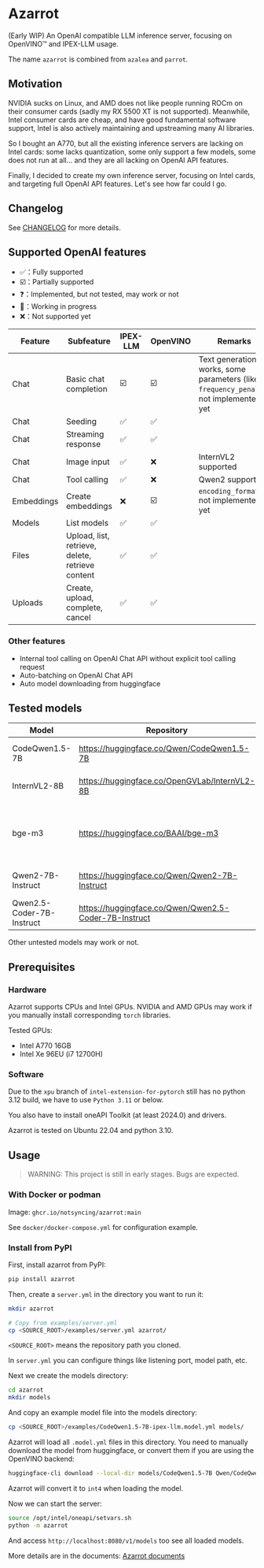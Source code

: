# Azarrot

(Early WIP) An OpenAI compatible LLM inference server, focusing on OpenVINO™ and IPEX-LLM usage.

The name `azarrot` is combined from `azalea` and `parrot`.

## Motivation

NVIDIA sucks on Linux, and AMD does not like people running ROCm on their consumer cards (sadly my RX 5500 XT is not supported).
Meanwhile, Intel consumer cards are cheap, and have good fundamental software support, Intel is also actively maintaining and upstreaming many AI libraries.

So I bought an A770, but all the existing inference servers are lacking on Intel cards: some lacks quantization, some only support a few models, some does not run at all... and they are all lacking on OpenAI API features.

Finally, I decided to create my own inference server, focusing on Intel cards, and targeting full OpenAI API features.
Let's see how far could I go.

## Changelog

See [CHANGELOG](./CHANGELOG.md) for more details.

## Supported OpenAI features

- ✅：Fully supported
- ☑️：Partially supported
- ❓：Implemented, but not tested, may work or not
- 🚧：Working in progress
- ❌：Not supported yet

|Feature|Subfeature|IPEX-LLM|OpenVINO|Remarks|
|-------|----------|--------|--------|-------|
|Chat|Basic chat completion|☑️|☑️|Text generation works, some parameters (like `frequency_penalty`) not implemented yet|
|Chat|Seeding|✅|✅||
|Chat|Streaming response|✅|✅||
|Chat|Image input|✅|❌|InternVL2 supported|
|Chat|Tool calling|✅|❌|Qwen2 supported|
|Embeddings|Create embeddings|❌|☑️|`encoding_format` not implemented yet|
|Models|List models|✅|✅||
|Files|Upload, list, retrieve, delete, retrieve content|✅|✅||
|Uploads|Create, upload, complete, cancel|✅|✅||

### Other features

- Internal tool calling on OpenAI Chat API without explicit tool calling request
- Auto-batching on OpenAI Chat API
- Auto model downloading from huggingface

## Tested models

|Model|Repository|Device|Backend|Remarks|
|-----|----------|------|-------|-------|
|CodeQwen1.5-7B|https://huggingface.co/Qwen/CodeQwen1.5-7B|Intel GPU|IPEX-LLM, OpenVINO||
|InternVL2-8B|https://huggingface.co/OpenGVLab/InternVL2-8B|Intel GPU|IPEX-LLM|Image input supported|
|bge-m3|https://huggingface.co/BAAI/bge-m3|Intel GPU, CPU|OpenVINO|Accuracy may decrease if quantized to int8|
|Qwen2-7B-Instruct|https://huggingface.co/Qwen/Qwen2-7B-Instruct|Intel GPU|IPEX-LLM|Tool calling supported|
|Qwen2.5-Coder-7B-Instruct|https://huggingface.co/Qwen/Qwen2.5-Coder-7B-Instruct|Intel GPU|IPEX-LLM||

Other untested models may work or not.

## Prerequisites

### Hardware

Azarrot supports CPUs and Intel GPUs. NVIDIA and AMD GPUs may work if you manually install corresponding `torch` libraries.

Tested GPUs:

- Intel A770 16GB
- Intel Xe 96EU (i7 12700H)

### Software

Due to the `xpu` branch of `intel-extension-for-pytorch` still has no python 3.12 build, we have to use `Python 3.11` or below.

You also have to install oneAPI Toolkit (at least 2024.0) and drivers.

Azarrot is tested on Ubuntu 22.04 and python 3.10.

## Usage

> WARNING: This project is still in early stages. Bugs are expected.

### With Docker or podman

Image: `ghcr.io/notsyncing/azarrot:main`

See `docker/docker-compose.yml` for configuration example.

### Install from PyPI

First, install azarrot from PyPI:

```bash
pip install azarrot
```

Then, create a `server.yml` in the directory you want to run it:

```bash
mkdir azarrot

# Copy from examples/server.yml
cp <SOURCE_ROOT>/examples/server.yml azarrot/
```

`<SOURCE_ROOT>` means the repository path you cloned.

In `server.yml` you can configure things like listening port, model path, etc.

Next we create the models directory:

```bash
cd azarrot
mkdir models
```

And copy an example model file into the models directory:

```bash
cp <SOURCE_ROOT>/examples/CodeQwen1.5-7B-ipex-llm.model.yml models/
```

Azarrot will load all `.model.yml` files in this directory.
You need to manually download the model from huggingface, or convert them if you are using the OpenVINO backend:

```bash
huggingface-cli download --local-dir models/CodeQwen1.5-7B Qwen/CodeQwen1.5-7B
```

Azarrot will convert it to `int4` when loading the model.

Now we can start the server:

```bash
source /opt/intel/oneapi/setvars.sh
python -m azarrot
```

And access `http://localhost:8080/v1/models` too see all loaded models.

More details are in the documents: [Azarrot documents](https://notsyncing.github.io/azarrot/)